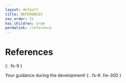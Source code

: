 ```yaml
---
layout: default
title: REFERENCES
nav_order: 11
has_children: true
permalink: /reference
---
```


# References
{: .fs-9 }

Your guidance during the development!
{: .fs-6 .fw-300 }